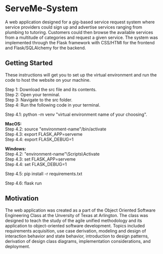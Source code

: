 # ServeMe-System
A web application designed for a gig-based service request system where service providers could sign up and advertise services ranging from plumbing to tutoring. Customers could then browse the available services from a multitude of categories and request a given service. The system was implemented through the Flask framework with CSS/HTMl for the frontend and Flask/SQLAlchemy for the backend.

## Getting Started

These instructions will get you to set up the virtual environment and run the code to host the website on your machine.

Step 1: Download the src file and its contents.\
Step 2: Open your terminal.\
Step 3: Navigate to the src folder.\
Step 4: Run the following code in your terminal.

Step 4.1: python -m venv "virtual environment name of your choosing".
  
**MacOS:**\
Step 4.2: source "environment-name"/bin/activate\
Step 4.3: export FLASK_APP=serveme\
Step 4.4: export FLASK_DEBUG=1
 
**Windows:**\
Step 4.2: "environment-name"\Scripts\Activate\
Step 4.3: set FLASK_APP=serveme\
Step 4.4: set FLASK_DEBUG=1

Step 4.5: pip install -r requirements.txt

Step 4.6: flask run

## Motivation
The web application was created as a part of the Object Oriented Software Engineering Class at the Unversity of Texas at Arlington. The class was designed to teach the study of the agile unified methodology and its application to object-oriented software development. Topics included requirements acquisition, use case derivation, modeling and design of interaction behavior and state behavior, introduction to design patterns, derivation of design class diagrams, implementation considerations, and deployment.
